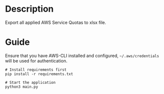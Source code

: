 # Description
Export all applied AWS Service Quotas to xlsx file.

# Guide
Ensure that you have AWS-CLI installed and configured, `~/.aws/credentials` will be used for authentication.
```
# Install requirements first
pip install -r requirements.txt

# Start the application
python3 main.py
```
